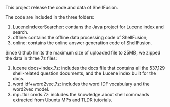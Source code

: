 This project release the code and data of ShellFusion.

The code are included in the three folders:
1. LuceneIndexerSearcher: contians the Java project for Lucene index and search.
2. offline: contains the offline data processing code of ShellFusion;
3. online: contains the online answer generation code of ShellFusion.

Since Github limits the maximum size of uploaded file to 25MB, we zipped the data in three 7z files:
1. lucene docs+index.7z: includes the docs file that contains all the 537,129 shell-related question documents, and the Lucene index built for the docs.
3. word idf+word2vec.7z: includes the word IDF vocabulary and the word2vec model.
4. mp+tldr cmds.7z: includes the knowledge about shell commands extracted from Ubuntu MPs and TLDR tutorials.
